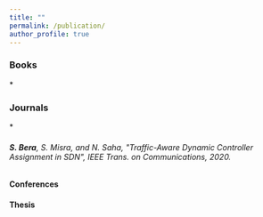 ```yaml
---
title: ""
permalink: /publication/
author_profile: true
---
```


<h3>Books</h3>
* 

<h3>Journals</h3>
* <h6><b>S. Bera</b>, S. Misra, and N. Saha, "Traffic-Aware Dynamic Controller Assignment in SDN", <i>IEEE Trans. on Communications</i>, 2020.</h6>

<h4>Conferences</h4>


<h4>Thesis</h4>
